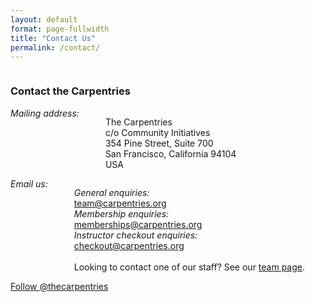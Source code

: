 ```yaml
---
layout: default
format: page-fullwidth
title: "Contact Us"
permalink: /contact/
---
```


<div class="row">
      <div class="medium-4 columns">  <h3>Contact the Carpentries</h3> <br>
      </div> 
</div>
  
    
<div class="row">
  <div class="medium-4 columns">  <em>Mailing address:</em> <br>

 The Carpentries<br>
 c/o Community Initiatives<br>
354 Pine Street, Suite 700<br>
San Francisco, California 94104<br>
USA

  </div> 

<div class="medium-4 columns"><em>Email us:</em> <br><br>

<em>General enquiries:</em> <br><a href="mailto:team@carpentries.org">team@carpentries.org</a><br>
<em>Membership enquiries:</em><br> <a href="mailto:memberships@carpentries.org">memberships@carpentries.org</a><br>
<em>Instructor checkout enquiries:</em> <br><a href="mailto:checkout@carpentries.org">checkout@carpentries.org</a><br> <br>
Looking to contact one of our staff? See our <a href="/team/">team page</a>.<br>
  </div> 
  
<div class="medium-4 columns">
<a href="https://twitter.com/thecarpentries?ref_src=twsrc%5Etfw" class="twitter-follow-button" data-show-count="false">Follow @thecarpentries</a><script async src="https://platform.twitter.com/widgets.js" charset="utf-8"></script>
   </div>
   </div> 



